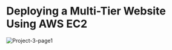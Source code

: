 # Deploying a Multi-Tier Website Using AWS EC2

![Project-3-page1](https://github.com/ritesh-sambhe/MyHandsOnProjects/assets/144586067/81fe529e-5eb5-41b5-8bfd-6723e4de41b5)
